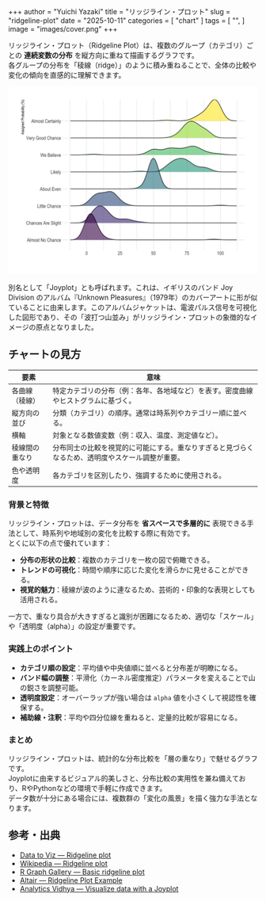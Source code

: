 +++
author = "Yuichi Yazaki"
title = "リッジライン・プロット"
slug = "ridgeline-plot"
date = "2025-10-11"
categories = [
    "chart"
]
tags = [
    "",
]
image = "images/cover.png"
+++

リッジライン・プロット（Ridgeline Plot）は、複数のグループ（カテゴリ）ごとの **連続変数の分布** を縦方向に重ねて描画するグラフです。  
各グループの分布を「稜線（ridge）」のように積み重ねることで、全体の比較や変化の傾向を直感的に理解できます。  


<!--more-->

![](images/mainvisual.png)

別名として「Joyplot」とも呼ばれます。これは、イギリスのバンド Joy Division のアルバム『Unknown Pleasures』（1979年）のカバーアートに形が似ていることに由来します。このアルバムジャケットは、電波パルス信号を可視化した図形であり、その「波打つ山並み」がリッジライン・プロットの象徴的なイメージの原点となりました。

## チャートの見方

| 要素 | 意味 |
|------|------|
| 各曲線（稜線） | 特定カテゴリの分布（例：各年、各地域など）を表す。密度曲線やヒストグラムに基づく。 |
| 縦方向の並び | 分類（カテゴリ）の順序。通常は時系列やカテゴリー順に並べる。 |
| 横軸 | 対象となる数値変数（例：収入、温度、測定値など）。 |
| 稜線間の重なり | 分布同士の比較を視覚的に可能にする。重なりすぎると見づらくなるため、透明度やスケール調整が重要。 |
| 色や透明度 | 各カテゴリを区別したり、強調するために使用される。 |

### 背景と特徴

リッジライン・プロットは、データ分布を **省スペースで多層的に** 表現できる手法として、時系列や地域別の変化を比較する際に有効です。  
とくに以下の点で優れています：

- **分布の形状の比較**：複数のカテゴリを一枚の図で俯瞰できる。  
- **トレンドの可視化**：時間や順序に応じた変化を滑らかに見せることができる。  
- **視覚的魅力**：稜線が波のように連なるため、芸術的・印象的な表現としても活用される。  

一方で、重なり具合が大きすぎると識別が困難になるため、適切な「スケール」や「透明度（alpha）」の設定が重要です。




### 実践上のポイント

- **カテゴリ順の設定**：平均値や中央値順に並べると分布差が明瞭になる。  
- **バンド幅の調整**：平滑化（カーネル密度推定）パラメータを変えることで山の鋭さを調整可能。  
- **透明度設定**：オーバーラップが強い場合は `alpha` 値を小さくして視認性を確保する。  
- **補助線・注釈**：平均や四分位線を重ねると、定量的比較が容易になる。  


### まとめ

リッジライン・プロットは、統計的な分布比較を「層の重なり」で魅せるグラフです。  
Joyplotに由来するビジュアル的美しさと、分布比較の実用性を兼ね備えており、RやPythonなどの環境で手軽に作成できます。  
データ数が十分にある場合には、複数群の「変化の風景」を描く強力な手法となります。



## 参考・出典

- [Data to Viz — Ridgeline plot](https://www.data-to-viz.com/graph/ridgeline.html)  
- [Wikipedia — Ridgeline plot](https://en.wikipedia.org/wiki/Ridgeline_plot)  
- [R Graph Gallery — Basic ridgeline plot](https://r-graph-gallery.com/294-basic-ridgeline-plot.html)  
- [Altair — Ridgeline Plot Example](https://altair-viz.github.io/gallery/ridgeline_plot.html)  
- [Analytics Vidhya — Visualize data with a Joyplot](https://www.analyticsvidhya.com/blog/2021/06/ridgeline-plots-visualize-data-with-a-joy/)  

